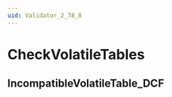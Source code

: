```yaml
---
uid: Validator_2_78_8
---
```


# CheckVolatileTables

## IncompatibleVolatileTable_DCF

<!-- Description, Properties, ... sections are auto-generated. -->
<!-- REPLACE ME AUTO-GENERATION -->

<!-- Uncomment to add extra details -->
<!--### Details-->

<!-- Uncomment to add example code -->
<!--### Example code-->
